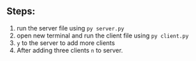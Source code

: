 ## Steps: 

1. run the server file using `py server.py`
2. open new terminal and run the client file using `py client.py`
3. `y` to the server to add more clients
4. After adding three clients `n` to server.